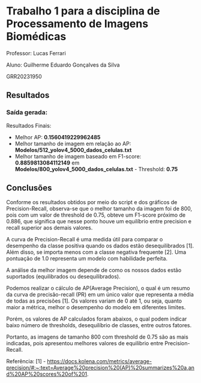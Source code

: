 # Trabalho 1 para a disciplina de Processamento de Imagens Biomédicas

Professor: Lucas Ferrari

Aluno: Guilherme Eduardo Gonçalves da Silva

GRR20231950

## Resultados

### Saída gerada:

Resultados Finais:

- Melhor AP: **0.1560419229962485**
- Melhor tamanho de imagem em relação ao AP: **Modelos/512_yolov4_5000_dados_celulas.txt**
- Melhor tamanho de imagem baseado em F1-score: **0.8859813084112149** em **Modelos/800_yolov4_5000_dados_celulas.txt** - Threshold: **0.75**

## Conclusões

Conforme os resultados obtidos por meio do script e dos gráficos de Precision-Recall, observa-se que o melhor tamanho da imagem foi de 800, pois com um valor de threshold de 0.75, obteve um F1-score próximo de 0.886, que significa que nesse ponto houve um equilíbrio entre precision e recall superior aos demais valores.

A curva de Precision-Recall é uma medida útil para comparar o desempenho da classe positiva quando os dados estão desequilibrados [1]. Além disso, se importa menos com a classe negativa frequente [2]. Uma pontuação de 1.0 representa um modelo com habilidade perfeita.

A análise da melhor imagem depende de como os nossos dados estão suportados (equilibrados ou desequilibrados).

Podemos realizar o cálculo de AP(Average Precision), o qual é um resumo da curva de precisão-recall (PR) em um único valor que representa a média de todas as precisões [1]. Os valores variam de 0 até 1, ou seja, quanto maior a métrica, melhor o desempenho do modelo em diferentes limites.

Porém, os valores de AP calculados foram abaixos, o qual podem indicar baixo número de thresholds, desequilíbrio de classes, entre outros fatores.

Portanto, as imagens de tamanho 800 com threshold de 0.75 são as mais indicadas, pois apresentou melhores valores de equilibrio entre Precision-Recall.



Referência:
[1] - https://docs.kolena.com/metrics/average-precision/#:~:text=Average%20precision%20(AP)%20summarizes%20a,and%20AP%20scores%20of%201.


